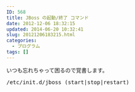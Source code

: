 ```yaml
---
ID: 568
title: JBoss の起動/終了 コマンド
date: 2012-12-06 18:32:15
updated: 2014-06-20 10:32:41
slug: 20121206183215.html
categories:
  - プログラム
tags: []
---
```


いつも忘れちゃって困るので覚書します。

<pre class="prettyprint linenums">/etc/init.d/jboss (start|stop|restart)</pre>
